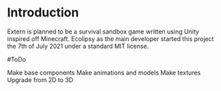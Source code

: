 # Introduction

Extern is planned to be a survival sandbox game written using Unity inspired off Minecraft.
Ecolipsy as the main developer started this project the 7th of July 2021 under a standard MIT license.

#ToDo

Make base components
Make animations and models
Make textures
Upgrade from 2D to 3D
